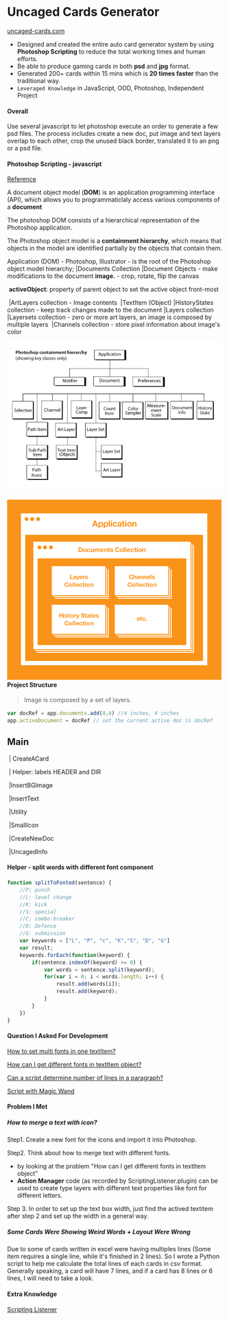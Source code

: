 # Uncaged Cards Generator

  [uncaged-cards.com ](https://uncaged-cards.com/)

* Designed and created the entire auto card generator system by using **Photoshop Scripting** to reduce the total working times and human efforts. 
* Be able to produce gaming cards in both **psd** and **jpg** format.
* Generated 200+ cards within 15 mins which is **20 times faster** than the traditional way.
* <Code>Leveraged Knowledge</Code> in JavaScript, OOD, Photoshop, Independent Project

#### Overall

Use several javascript to let photoshop execute an order to generate a few psd files. The process includes create a new doc, put image and text layers overlap to each other, crop the unused black border, translated it to an png or a psd file.

#### Photoshop Scripting - javascript

[Reference](https://www.smashingmagazine.com/2013/07/introduction-to-photoshop-scripting/)

A document object model (**DOM**) is an application programming interface (API), which allows you to programmaticlaly access various components of a **document**

The photoshop DOM consists of a hierarchical representation of the Photoshop application.

The Photoshop object model is a **containment hierarchy**, which means that objects in the model are identified partially by the objects that contain them.

Application (DOM) - Photoshop, Illustrator -  is the root of the Photoshop object model hierarchy; 
	|Documents Collection
			|Document Objects - make modifications to the document **image.** - crop, rotate, flip the canvas

​												  **activeObject**: property of parent object to set the active object front-most

​					|ArtLayers collection - Image contents
​							|TextItem (Object)
​					|HistoryStates collection - keep track changes made to the document
​					|Layers collection
​					|Layersets collection - zero or more art layers, an image is composed by multiple layers
​					|Channels collection - store pixel information about image's color

![PhotoshopDOM](res/PhotoshopDOM.jpg)



#### ![dom-mini](res/dom-mini.png)Project Structure

> Image is composed by a set of layers.

```javascript
var docRef = app.documents.add(4,4) //4 inches, 4 inches
app.activeDocument = docRef // set the current active doc is docRef
```



## Main

​	| CreateACard

​		| Helper: labels HEADER and DIR

​				|InsertBGImage

​				|InsertText

​				|Utility

​				|SmallIcon

​				|CreateNewDoc

​				|UncagedInfo



#### Helper - split words with different font component

```javascript
function splitToFonted(sentence) {
    //P: punch
    //L: level change
    //K: kick
    //S: special
    //C: combo-breaker
    //D: Defence
    //G: submission
    var keywords = ["L", "P", "c", "K","S", "D", "G"]
    var result;
    keywords.forEach(function(keyword) {
        if(sentence.indexOf(keyword) >= 0) {
            var words = sentence.split(keyword);
            for(var i = 0; i < words.length; i++) {
                result.add(words[i]);
                result.add(keyword);
            }
        }
    })
}
```



#### Question I Asked For Development

[How to set multi fonts in one textItem?](https://community.adobe.com/t5/photoshop/how-to-set-multi-fonts-in-one-textitem/m-p/4681944?page=1#M280423)

[How can I get different fonts in textItem object?](https://community.adobe.com/t5/photoshop/how-can-i-get-different-fonts-in-textitem-object/m-p/9169968?page=1#M98116)

[Can a script determine number of lines in a paragraph?](https://community.adobe.com/t5/photoshop/can-a-script-determine-number-of-lines-in-a-paragraph/m-p/9413898?page=1#M120522)

[Script with Magic Wand](https://community.adobe.com/t5/photoshop/script-with-magic-wand/m-p/2783771?page=1#M280414)

#### Problem I Met

##### How to merge a text with icon?

Step1. Create a new font for the icons and import it into Photoshop.

Step2. Think about how to merge text with different fonts.

* by looking at the problem "How can I get different fonts in textItem object"
* **Action Manager** code (as recorded by ScriptingListener.plugin) can be used to create type layers with different text properties like font for different letters.

Step 3. In order to set up the text box width, just find the actived textitem after step 2 and set up the width in a general way.

##### Some Cards Were Showing Weird Words + Layout Were Wrong

Due to some of cards written in excel were having multiples lines (Some item requires a single line, while it's finished in 2 lines).  So I wrote a Python script to help me calculate the total lines of each cards in csv format. Generally speaking, a card will have 7 lines, and if a card has 8 lines or 6 lines, I will need to take a look. 

#### Extra Knowledge

[Scripting Listener](https://blogs.adobe.com/crawlspace/2006/05/installing_and_1.html)
















